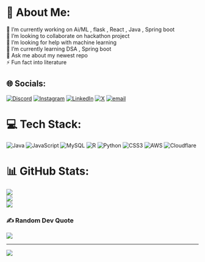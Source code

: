# 💫 About Me:
🔭 I’m currently working on Ai/ML ,  flask , React , Java , Spring boot<br>👯 I’m looking to collaborate on hackathon project<br>🤝 I’m looking for help with machine learning<br>🌱 I’m currently learning DSA , Spring boot<br>💬 Ask me about my newest repo<br>⚡ Fun fact into literature 


## 🌐 Socials:
[![Discord](https://img.shields.io/badge/Discord-%237289DA.svg?logo=discord&logoColor=white)](https://discord.gg/https://discord.gg/RzJqYmKs) [![Instagram](https://img.shields.io/badge/Instagram-%23E4405F.svg?logo=Instagram&logoColor=white)](https://instagram.com/_agamjot__singh__) [![LinkedIn](https://img.shields.io/badge/LinkedIn-%230077B5.svg?logo=linkedin&logoColor=white)](https://linkedin.com/in/www.linkedin.com/in/agamjot-singh-monga-377957269) [![X](https://img.shields.io/badge/X-black.svg?logo=X&logoColor=white)](https://x.com/@Agamjot1710) [![email](https://img.shields.io/badge/Email-D14836?logo=gmail&logoColor=white)](mailto:agamjot424@gmail.com) 

# 💻 Tech Stack:
![Java](https://img.shields.io/badge/java-%23ED8B00.svg?style=for-the-badge&logo=openjdk&logoColor=white) ![JavaScript](https://img.shields.io/badge/javascript-%23323330.svg?style=for-the-badge&logo=javascript&logoColor=%23F7DF1E) ![MySQL](https://img.shields.io/badge/mysql-4479A1.svg?style=for-the-badge&logo=mysql&logoColor=white) ![R](https://img.shields.io/badge/r-%23276DC3.svg?style=for-the-badge&logo=r&logoColor=white) ![Python](https://img.shields.io/badge/python-3670A0?style=for-the-badge&logo=python&logoColor=ffdd54) ![CSS3](https://img.shields.io/badge/css3-%231572B6.svg?style=for-the-badge&logo=css3&logoColor=white) ![AWS](https://img.shields.io/badge/AWS-%23FF9900.svg?style=for-the-badge&logo=amazon-aws&logoColor=white) ![Cloudflare](https://img.shields.io/badge/Cloudflare-F38020?style=for-the-badge&logo=Cloudflare&logoColor=white)
# 📊 GitHub Stats:
![](https://github-readme-stats.vercel.app/api?username=Agamjotsingh01&theme=nightowl&hide_border=false&include_all_commits=false&count_private=false)<br/>
![](https://github-readme-streak-stats.herokuapp.com/?user=Agamjotsingh01&theme=nightowl&hide_border=false)<br/>
![](https://github-readme-stats.vercel.app/api/top-langs/?username=Agamjotsingh01&theme=nightowl&hide_border=false&include_all_commits=false&count_private=false&layout=compact)

### ✍️ Random Dev Quote
![](https://quotes-github-readme.vercel.app/api?type=horizontal&theme=radical)

---
[![](https://visitcount.itsvg.in/api?id=Agamjotsingh01&icon=0&color=0)](https://visitcount.itsvg.in)
